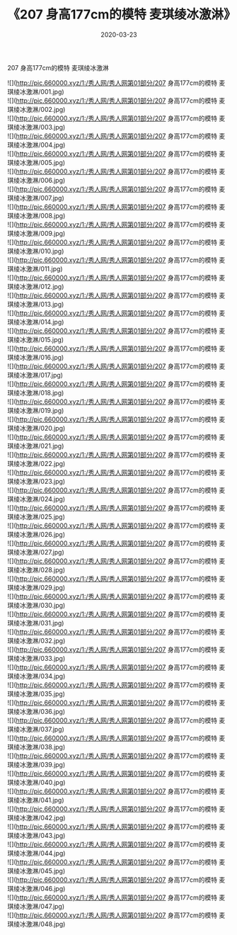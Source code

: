 ﻿---
layout: post
title:  《207 身高177cm的模特 麦琪绫冰激淋》
date:   2020-03-23
img: http://pic.660000.xyz/1:/秀人网/秀人网第01部分/207 身高177cm的模特 麦琪绫冰激淋/000.jpg
categories: [美女, 清纯, 唯美]
---

207 身高177cm的模特 麦琪绫冰激淋

  ![](http://pic.660000.xyz/1:/秀人网/秀人网第01部分/207 身高177cm的模特 麦琪绫冰激淋/001.jpg) <br> ![](http://pic.660000.xyz/1:/秀人网/秀人网第01部分/207 身高177cm的模特 麦琪绫冰激淋/002.jpg) <br> ![](http://pic.660000.xyz/1:/秀人网/秀人网第01部分/207 身高177cm的模特 麦琪绫冰激淋/003.jpg) <br> ![](http://pic.660000.xyz/1:/秀人网/秀人网第01部分/207 身高177cm的模特 麦琪绫冰激淋/004.jpg) <br> ![](http://pic.660000.xyz/1:/秀人网/秀人网第01部分/207 身高177cm的模特 麦琪绫冰激淋/005.jpg) <br> ![](http://pic.660000.xyz/1:/秀人网/秀人网第01部分/207 身高177cm的模特 麦琪绫冰激淋/006.jpg) <br> ![](http://pic.660000.xyz/1:/秀人网/秀人网第01部分/207 身高177cm的模特 麦琪绫冰激淋/007.jpg) <br> ![](http://pic.660000.xyz/1:/秀人网/秀人网第01部分/207 身高177cm的模特 麦琪绫冰激淋/008.jpg) <br> ![](http://pic.660000.xyz/1:/秀人网/秀人网第01部分/207 身高177cm的模特 麦琪绫冰激淋/009.jpg) <br> ![](http://pic.660000.xyz/1:/秀人网/秀人网第01部分/207 身高177cm的模特 麦琪绫冰激淋/010.jpg) <br> ![](http://pic.660000.xyz/1:/秀人网/秀人网第01部分/207 身高177cm的模特 麦琪绫冰激淋/011.jpg) <br> ![](http://pic.660000.xyz/1:/秀人网/秀人网第01部分/207 身高177cm的模特 麦琪绫冰激淋/012.jpg) <br> ![](http://pic.660000.xyz/1:/秀人网/秀人网第01部分/207 身高177cm的模特 麦琪绫冰激淋/013.jpg) <br> ![](http://pic.660000.xyz/1:/秀人网/秀人网第01部分/207 身高177cm的模特 麦琪绫冰激淋/014.jpg) <br> ![](http://pic.660000.xyz/1:/秀人网/秀人网第01部分/207 身高177cm的模特 麦琪绫冰激淋/015.jpg) <br> ![](http://pic.660000.xyz/1:/秀人网/秀人网第01部分/207 身高177cm的模特 麦琪绫冰激淋/016.jpg) <br> ![](http://pic.660000.xyz/1:/秀人网/秀人网第01部分/207 身高177cm的模特 麦琪绫冰激淋/017.jpg) <br> ![](http://pic.660000.xyz/1:/秀人网/秀人网第01部分/207 身高177cm的模特 麦琪绫冰激淋/018.jpg) <br> ![](http://pic.660000.xyz/1:/秀人网/秀人网第01部分/207 身高177cm的模特 麦琪绫冰激淋/019.jpg) <br> ![](http://pic.660000.xyz/1:/秀人网/秀人网第01部分/207 身高177cm的模特 麦琪绫冰激淋/020.jpg) <br> ![](http://pic.660000.xyz/1:/秀人网/秀人网第01部分/207 身高177cm的模特 麦琪绫冰激淋/021.jpg) <br> ![](http://pic.660000.xyz/1:/秀人网/秀人网第01部分/207 身高177cm的模特 麦琪绫冰激淋/022.jpg) <br> ![](http://pic.660000.xyz/1:/秀人网/秀人网第01部分/207 身高177cm的模特 麦琪绫冰激淋/023.jpg) <br> ![](http://pic.660000.xyz/1:/秀人网/秀人网第01部分/207 身高177cm的模特 麦琪绫冰激淋/024.jpg) <br> ![](http://pic.660000.xyz/1:/秀人网/秀人网第01部分/207 身高177cm的模特 麦琪绫冰激淋/025.jpg) <br> ![](http://pic.660000.xyz/1:/秀人网/秀人网第01部分/207 身高177cm的模特 麦琪绫冰激淋/026.jpg) <br> ![](http://pic.660000.xyz/1:/秀人网/秀人网第01部分/207 身高177cm的模特 麦琪绫冰激淋/027.jpg) <br> ![](http://pic.660000.xyz/1:/秀人网/秀人网第01部分/207 身高177cm的模特 麦琪绫冰激淋/028.jpg) <br> ![](http://pic.660000.xyz/1:/秀人网/秀人网第01部分/207 身高177cm的模特 麦琪绫冰激淋/029.jpg) <br> ![](http://pic.660000.xyz/1:/秀人网/秀人网第01部分/207 身高177cm的模特 麦琪绫冰激淋/030.jpg) <br> ![](http://pic.660000.xyz/1:/秀人网/秀人网第01部分/207 身高177cm的模特 麦琪绫冰激淋/031.jpg) <br> ![](http://pic.660000.xyz/1:/秀人网/秀人网第01部分/207 身高177cm的模特 麦琪绫冰激淋/032.jpg) <br> ![](http://pic.660000.xyz/1:/秀人网/秀人网第01部分/207 身高177cm的模特 麦琪绫冰激淋/033.jpg) <br> ![](http://pic.660000.xyz/1:/秀人网/秀人网第01部分/207 身高177cm的模特 麦琪绫冰激淋/034.jpg) <br> ![](http://pic.660000.xyz/1:/秀人网/秀人网第01部分/207 身高177cm的模特 麦琪绫冰激淋/035.jpg) <br> ![](http://pic.660000.xyz/1:/秀人网/秀人网第01部分/207 身高177cm的模特 麦琪绫冰激淋/036.jpg) <br> ![](http://pic.660000.xyz/1:/秀人网/秀人网第01部分/207 身高177cm的模特 麦琪绫冰激淋/037.jpg) <br> ![](http://pic.660000.xyz/1:/秀人网/秀人网第01部分/207 身高177cm的模特 麦琪绫冰激淋/038.jpg) <br> ![](http://pic.660000.xyz/1:/秀人网/秀人网第01部分/207 身高177cm的模特 麦琪绫冰激淋/039.jpg) <br> ![](http://pic.660000.xyz/1:/秀人网/秀人网第01部分/207 身高177cm的模特 麦琪绫冰激淋/040.jpg) <br> ![](http://pic.660000.xyz/1:/秀人网/秀人网第01部分/207 身高177cm的模特 麦琪绫冰激淋/041.jpg) <br> ![](http://pic.660000.xyz/1:/秀人网/秀人网第01部分/207 身高177cm的模特 麦琪绫冰激淋/042.jpg) <br> ![](http://pic.660000.xyz/1:/秀人网/秀人网第01部分/207 身高177cm的模特 麦琪绫冰激淋/043.jpg) <br> ![](http://pic.660000.xyz/1:/秀人网/秀人网第01部分/207 身高177cm的模特 麦琪绫冰激淋/044.jpg) <br> ![](http://pic.660000.xyz/1:/秀人网/秀人网第01部分/207 身高177cm的模特 麦琪绫冰激淋/045.jpg) <br> ![](http://pic.660000.xyz/1:/秀人网/秀人网第01部分/207 身高177cm的模特 麦琪绫冰激淋/046.jpg) <br> ![](http://pic.660000.xyz/1:/秀人网/秀人网第01部分/207 身高177cm的模特 麦琪绫冰激淋/047.jpg) <br> ![](http://pic.660000.xyz/1:/秀人网/秀人网第01部分/207 身高177cm的模特 麦琪绫冰激淋/048.jpg) <br>